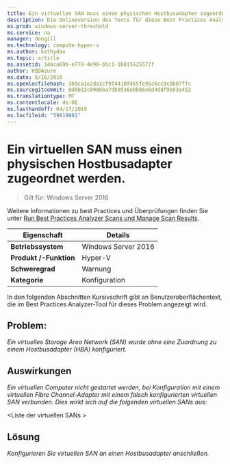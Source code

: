 ```yaml
---
title: Ein virtuellen SAN muss einen physischen Hostbusadapter zugeordnet werden.
description: Die Onlineversion des Texts für diese Best Practices Analyzer-Regel.
ms.prod: windows-server-threshold
ms.service: na
manager: dongill
ms.technology: compute-hyper-v
ms.author: kathydav
ms.topic: article
ms.assetid: 14bca69b-e779-4e90-b5c1-1b015625572f
author: KBDAzure
ms.date: 8/16/2016
ms.openlocfilehash: 3b9ca1e2da1cf9f4410f465fe95c6cc9c0b07ffc
ms.sourcegitcommit: 0d0b32c8986ba7db9536e0b8648d4ddf9b03e452
ms.translationtype: MT
ms.contentlocale: de-DE
ms.lasthandoff: 04/17/2019
ms.locfileid: "59819081"
---
```

# <a name="a-virtual-san-should-be-associated-with-a-physical-host-bus-adapter"></a>Ein virtuellen SAN muss einen physischen Hostbusadapter zugeordnet werden.

>Gilt für: Windows Server 2016

Weitere Informationen zu best Practices und Überprüfungen finden Sie unter [Run Best Practices Analyzer Scans und Manage Scan Results](https://go.microsoft.com/fwlink/p/?LinkID=223177).  
  
|Eigenschaft|Details|  
|-|-|  
|**Betriebssystem**|Windows Server 2016|  
|**Produkt /-Funktion**|Hyper-V|  
|**Schweregrad**|Warnung|  
|**Kategorie**|Konfiguration|  
  
  
In den folgenden Abschnitten Kursivschrift gibt an Benutzeroberflächentext, die im Best Practices Analyzer-Tool für dieses Problem angezeigt wird.  
  
## <a name="issue"></a>**Problem:**  
*Ein virtuelles Storage Area Network (SAN) wurde ohne eine Zuordnung zu einem Hostbusadapter (HBA) konfiguriert.*  
  
## <a name="impact"></a>**Auswirkungen**  
*Ein virtuellen Computer nicht gestartet werden, bei Konfiguration mit einem virtuellen Fibre Channel-Adapter mit einem falsch konfigurierten virtuellen SAN verbunden. Dies wirkt sich auf die folgenden virtuellen SANs aus:*  
  
  
\<Liste der virtuellen SANs >  
  
  
## <a name="resolution"></a>**Lösung**  
*Konfigurieren Sie virtuellen SAN an einen Hostbusadapter anschließen.*  
  
  
  


